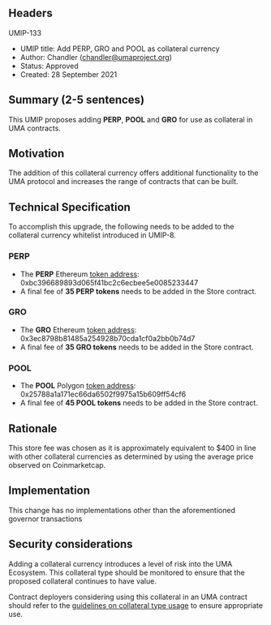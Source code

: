 ## Headers
UMIP-133

-   UMIP title: Add PERP, GRO and POOL as collateral currency 
-   Author:  Chandler (chandler@umaproject.org)
-   Status: Approved
-   Created:  28 September 2021

## Summary (2-5 sentences)

This UMIP proposes adding **PERP**, **POOL** and **GRO** for use as collateral in UMA contracts.

## Motivation

The addition of this collateral currency offers additional functionality to the UMA protocol and increases the range of contracts that can be built.

## Technical Specification

To accomplish this upgrade, the following needs to be added to the collateral currency whitelist introduced in UMIP-8.

### PERP 
-   The **PERP** Ethereum [token address](https://etherscan.io/token/0xbc396689893d065f41bc2c6ecbee5e0085233447): 0xbc396689893d065f41bc2c6ecbee5e0085233447 
-   A final fee of **35 PERP tokens** needs to be added in the Store contract.

### GRO
-   The **GRO** Ethereum [token address](https://etherscan.io/address/0x3ec8798b81485a254928b70cda1cf0a2bb0b74d7): 0x3ec8798b81485a254928b70cda1cf0a2bb0b74d7 
-   A final fee of **35 GRO tokens** needs to be added in the Store contract. 

### POOL
-   The **POOL** Polygon [token address](https://polygonscan.com/address/0x25788a1a171ec66da6502f9975a15b609ff54cf6): 0x25788a1a171ec66da6502f9975a15b609ff54cf6 
-   A final fee of **45 POOL tokens** needs to be added in the Store contract. 
## Rationale

This store fee was chosen as it is approximately equivalent to $400 in line with other collateral currencies as determined by using the average price observed on Coinmarketcap.

## Implementation


This change has no implementations other than the aforementioned governor transactions

## Security considerations

Adding a collateral currency introduces a level of risk into the UMA Ecosystem.  This collateral type should be monitored to ensure that the proposed collateral continues to have value.

Contract deployers considering using this collateral in an UMA contract should refer to the [guidelines on collateral type usage](https://docs.umaproject.org/uma-tokenholders/guidence-on-collateral-currency-addition) to ensure appropriate use.


